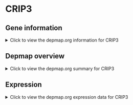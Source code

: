 <h1>CRIP3</h1>

<h2>Gene information</h2>
<details>
  <summary>Click to view the depmap.org information for CRIP3</summary>
  <p><a href="https://depmap.org/portal/gene/CRIP3?tab=about" target="_BLANK">Open page in a new tab...</a></p>
  <iframe src="https://depmap.org/portal/gene/CRIP3?tab=about" style="border:none;width:100%;height:800px"></iframe>
</details>

<h2>Depmap overview</h2>
<details>
  <summary>Click to view the depmap.org summary for CRIP3</summary>
  <p><a href="https://depmap.org/portal/gene/CRIP3?tab=overview" target="_BLANK">Open page in a new tab...</a></p>
  <iframe src="https://depmap.org/portal/gene/CRIP3?tab=overview" style="border:none;width:100%;height:800px"></iframe>
</details>

<h2>Expression</h2>
<details>
  <summary>Click to view the depmap.org expression data for CRIP3</summary>
  <p><a href="https://depmap.org/portal/gene/CRIP3?tab=characterization" target="_BLANK">Open page in a new tab...</a></p>
  <iframe src="https://depmap.org/portal/gene/CRIP3?tab=characterization" style="border:none;width:100%;height:800px"></iframe>
</details>


<!--
<h2>Reactome Pathway diagram</h2>
<details>
  <summary>Click to view the Reactome pathway for CRIP3</summary>
  <p><a href="PURL" target="_BLANK">Open page in a new tab...</a></p>
  PNAME
</details>
-->


